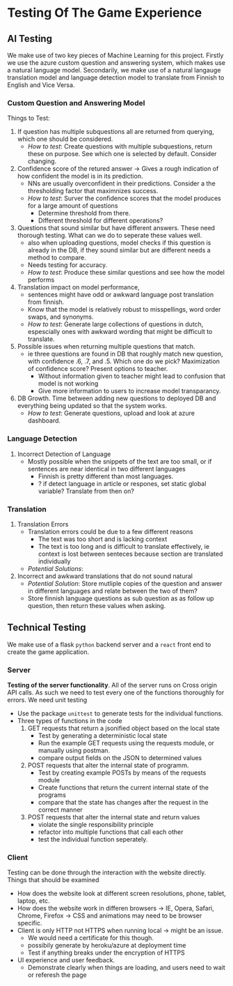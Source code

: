 # Testing Of The Game Experience

## AI Testing
We make use of two key pieces of Machine Learning for this project. Firstly we use the azure custom question and answering system, which makes use a natural language model. Secondarily, we make use of a natural langauge translation model and language detection model to translate from Finnish to English and Vice Versa.

### Custom Question and Answering Model
Things to Test:
1. If question has multiple subquestions all are returned from querying, which one should be considered.
    - *How to test*: Create questions with multiple subquestions, return these on purpose. See which one is selected by default. Consider changing.
2. Confidence score of the retured answer -> Gives a rough indication of how confident the model is in its prediction. 
    - NNs are usually overconfident in their predictions. Consider a the thresholding factor that maximnizes success.
    - *How to test*: Surver the confidence scores that the model produces for a large amount of questions 
        - Determine threshold from there.
        - Different threshold for different operations?
3. Questions that sound similar but have different answers. These need thorough testing. What can we do to seperate these values well. 
    - also when uploading questions, model checks if this question is already in the DB, if they sound similar but are different needs a method to compare.
    - Needs testing for accuracy.
    - *How to test*: Produce these similar questions and see how the model performs
4. Translation impact on model performance,
    - sentences might have odd or awkward language post translation from finnish.
    - Know that the model is relatively robust to misspellings, word order swaps, and synonyms.
    - *How to test*: Generate large collections of questions in dutch, espescially ones with awkward wording that might be difficult to translate.
5. Possible issues when returning multiple questions that match.
    - ie three questions are found in DB that roughly match new question, with confidence .6, .7, and .5. Which one do we pick? Maximization of confidence score? Present options to teacher.
        - Without information given to teacher might lead to confusion that model is not working
        - Give more information to users to increase model transparancy.
6. DB Growth. Time between adding new questions to deployed DB and everything being updated so that the system works.
    - *How to test*: Generate questions, upload and look at azure dashboard.

### Language Detection
1. Incorrect Detection of Language
    - Mostly possible when the snippets of the text are too small, or if sentences are near identical in two different languages 
        - Finnish is pretty different than most languages. 
        - ? if detect language in article or respones, set static global variable? Translate from then on?
### Translation
1. Translation Errors 
    - Translation errors could be due to a few different reasons
        - The text was too short and is lacking context
        - The text is too long and is difficult to translate effectively, ie context is lost between senteces because section are translated individually
    - *Potential Solutions*: 
2. Incorrect and awkward translations that do not sound natural
    - *Potential Solution*: Store mutliple copies of the question and answer in different languages and relate between the two of them?
    - Store finnish language questions as sub question as as follow up question, then return these values when asking.
## Technical Testing
We make use of a flask `python` backend server and a `react` front end to create the game application.


### Server

**Testing of the server functionality**. All of the server runs on Cross origin API calls. As such we need to test every one of the functions thoroughly for errors. We need unit testing
- Use the package `unittest` to generate tests for the individual functions.
- Three types of functions in the code
    1. GET requests that return a jsonified object based on the local state
        - Test by generating a deterministic local state
        - Run the example GET requests using the requests module, or manually using postman.
        - compare output fields on the JSON to determined values
    2. POST requests that alter the internal state of programm.
        - Test by creating example POSTs by means of the requests module
        - Create functions that return the current internal state of the programs
        - compare that the state has changes after the request in the correct manner
    3. POST requests that alter the internal state and return values
        - violate the single responsibility principle
        - refactor into multiple functions that call each other
        - test the individual function seperately. 

### Client
Testing can be done through the interaction with the website directly. Things that should be examined
- How does the website look at different screen resolutions, phone, tablet, laptop, etc.
- How does the website work in differen browsers -> IE, Opera, Safari, Chrome, Firefox 
    -> CSS and animations may need to be browser specific.
- Client is only HTTP not HTTPS when running local -> might be an issue.
    - We would need a certificate for this though.
    - possibily generate by heroku/azure at deployment time
    - Test if anything breaks under the encryption of HTTPS
- UI experience and user feedback. 
    - Demonstrate clearly when things are loading, and users need to wait or referesh the page